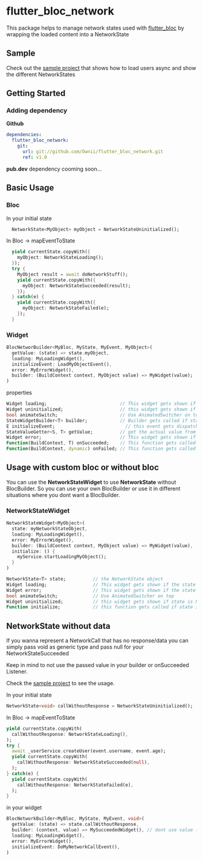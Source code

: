 # flutter_bloc_network

This package helps to manage network states used with [flutter_bloc](https://pub.dev/packages/flutter_bloc) by wrapping the loaded content into a NetworkState

## Sample

Check out the [sample project](./sample) that shows how to load users async and show the different NetworkStates

## Getting Started

### Adding dependency

**Github**
```yml
dependencies:
  flutter_bloc_network:
    git:
      url: git://github.com/Ownii/flutter_bloc_network.git
      ref: v1.0
```

**pub.dev** dependency cooming soon...

## Basic Usage

### Bloc

In your initial state
```dart
  NetworkState<MyObject> myObject = NetworkStateUninitialized();
```

In Bloc -> mapEventToState
```dart
  yield currentState.copyWith({
    myObject: NetworkStateLoading();
  });
  try {
    MyObject result = await doNetworkStuff();
    yield currentState.copyWith({
      myObject: NetworkStateSucceeded(result);
    });
  } catch(e) {
    yield currentState.copyWith({
      myObject: NetworkStateFailed(e);
    });
  }
```

### Widget      

```dart
BlocNetworBuilder<MyBloc, MyState, MyEvent, MyObject>(
  getValue: (state) => state.myObject,
  loading: MyLoadingWidget(),
  initializeEvent: LoadMyObjectEvent(),
  error: MyErrorWidget(),
  builder: (BuildContext context, MyObject value) => MyWidget(value);
)
```

properties
```dart
Widget loading;                           // This widget gets shown if the state is NetworkStateLoading
Widget uninitialized;                     // this widget gets shown if state is NetworkStateUninitialized, if its not set the loading widget gets shown
bool animateSwitch;                       // Use AnimatedSwitcher on top
StateWidgetBuilder<T> builder;            // Builder gets called if state is NetworkStateSucceded
E initializeEvent;                          // this event gets dispatched if state is NetworkStateUninitialized
StateValueGetter<S, T> getValue;          // get the actual value from the BlocState
Widget error;                             // This widget gets shown if the state is NetworkStateFailed
Function(BuildContext, T) onSucceeded;    // This function gets called if the state changed to NetworkStateSucceeded
Function(BuildContext, dynamic) onFailed; // This function gets called if the state changed to NetworkStateFailed
```

## Usage with custom bloc or without bloc

You can use the **NetworkStateWidget** to use **NetworkState** without BlocBuilder. So you can use your own BlocBuilder or use it in different situations where you dont want a BlocBuilder.

### NetworkStateWidget

```dart
NetworkStateWidget<MyObject>(
  state: myNetworkStateObject,
  loading: MyLoadingWidget(),
  error: MyErrorWidget(),
  builder: (BuildContext context, MyObject value) => MyWidget(value),
  initialize: () {
    myService.startLoadingMyObject();
  }
)
```

```dart
NetworkState<T> state;          // the NetworkState object
Widget loading;                 // This widget gets shown if the state is
Widget error;                   // This widget gets shown if the state is NetworkStateFailed
bool animateSwitch;             // Use AnimatedSwitcher on top
Widget uninitialized;           // this widget gets shown if state is NetworkStateUninitialized, if its not set the loading widget gets shownStateWidgetBuilder<T> builder;  // Builder gets called if state is NetworkStateSucceded
Function initialize;            // this function gets called if state is NetworkStateUninitialized
```

## NetworkState without data

If you wanna represent a NetworkCall that has no response/data you can simply pass void as generic type and pass null for your NetworkStateSucceeded

Keep in mind to not use the passed value in your builder or onSucceeded Listener.

Check the [sample project](./sample) to see the usage.

In your initial state
```dart
NetworkState<void> callWithoutResponse = NetworkStateUninitialized();
```

In Bloc -> mapEventToState
```dart
yield currentState.copyWith(
  callWithoutResponse: NetworkStateLoading(),
);
try {
  await _userService.createUser(event.username, event.age);
  yield currentState.copyWith(
    callWithoutResponse: NetworkStateSucceeded(null),
  );
} catch(e) {
  yield currentState.copyWith(
    callWithoutResponse: NetworkStateFailed(e),
  );
}
```

in your widget
```dart
BlocNetworkBuilder<MyBloc, MyState, MyEvent, void>(
  getValue: (state) => state.callWithoutResponse,
  builder: (context, value) => MySucceededWidget(), // dont use value (its null)
  loading: MyLoadingWidget(),
  error: MyErrorWidget(),
  initializeEvent: DoMyNetworkCallEvent(),
)
```
